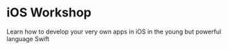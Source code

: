 # iOS Workshop
Learn how to develop your very own apps in iOS in the young but powerful language Swift
